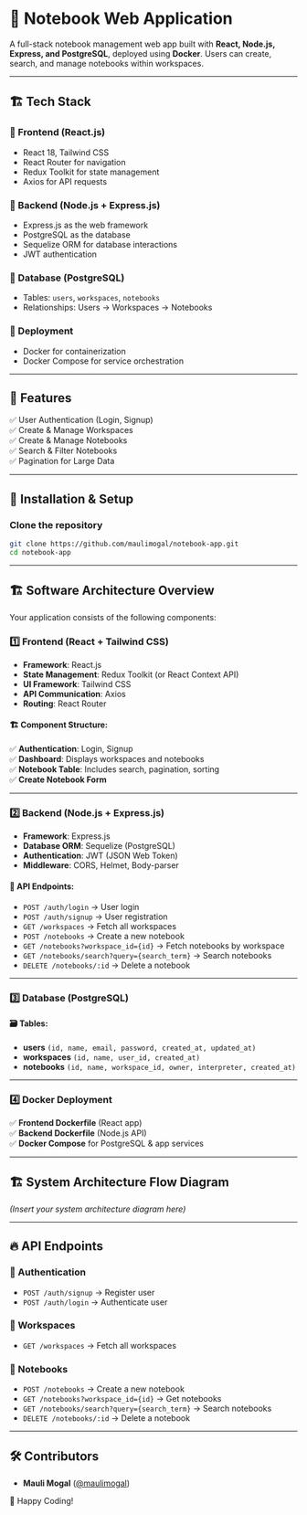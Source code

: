 # 📒 Notebook Web Application  

A full-stack notebook management web app built with **React, Node.js, Express, and PostgreSQL**, deployed using **Docker**. Users can create, search, and manage notebooks within workspaces.

---

## 🏗️ Tech Stack

### 🔹 Frontend (React.js)
- React 18, Tailwind CSS  
- React Router for navigation  
- Redux Toolkit for state management  
- Axios for API requests  

### 🔹 Backend (Node.js + Express.js)
- Express.js as the web framework  
- PostgreSQL as the database  
- Sequelize ORM for database interactions  
- JWT authentication  

### 🔹 Database (PostgreSQL)
- Tables: `users`, `workspaces`, `notebooks`  
- Relationships: Users → Workspaces → Notebooks  

### 🔹 Deployment
- Docker for containerization  
- Docker Compose for service orchestration  

---

## 📜 Features
✅ User Authentication (Login, Signup)  
✅ Create & Manage Workspaces  
✅ Create & Manage Notebooks  
✅ Search & Filter Notebooks  
✅ Pagination for Large Data  

---

## 🚀 Installation & Setup

### Clone the repository
```sh
git clone https://github.com/maulimogal/notebook-app.git
cd notebook-app

```
---

## 🏗️ Software Architecture Overview  

Your application consists of the following components:  

### 1️⃣ Frontend (React + Tailwind CSS)  
- **Framework**: React.js  
- **State Management**: Redux Toolkit (or React Context API)  
- **UI Framework**: Tailwind CSS  
- **API Communication**: Axios  
- **Routing**: React Router  

#### 🏗️ Component Structure:  
✅ **Authentication**: Login, Signup  
✅ **Dashboard**: Displays workspaces and notebooks  
✅ **Notebook Table**: Includes search, pagination, sorting  
✅ **Create Notebook Form**  

---

### 2️⃣ Backend (Node.js + Express.js)  
- **Framework**: Express.js  
- **Database ORM**: Sequelize (PostgreSQL)  
- **Authentication**: JWT (JSON Web Token)  
- **Middleware**: CORS, Helmet, Body-parser  

#### 📌 API Endpoints:  
- `POST /auth/login` → User login  
- `POST /auth/signup` → User registration  
- `GET /workspaces` → Fetch all workspaces  
- `POST /notebooks` → Create a new notebook  
- `GET /notebooks?workspace_id={id}` → Fetch notebooks by workspace  
- `GET /notebooks/search?query={search_term}` → Search notebooks  
- `DELETE /notebooks/:id` → Delete a notebook  

---

### 3️⃣ Database (PostgreSQL)  
#### 🗃️ Tables:  
- **users** `(id, name, email, password, created_at, updated_at)`  
- **workspaces** `(id, name, user_id, created_at)`  
- **notebooks** `(id, name, workspace_id, owner, interpreter, created_at)`  

---

### 4️⃣ Docker Deployment  
✅ **Frontend Dockerfile** (React app)  
✅ **Backend Dockerfile** (Node.js API)  
✅ **Docker Compose** for PostgreSQL & app services

---

## 🏗️ System Architecture Flow Diagram  
 
*(Insert your system architecture diagram here)*

---

## 🔥 API Endpoints  

### 🔹 Authentication  
- `POST /auth/signup` → Register user  
- `POST /auth/login` → Authenticate user  

### 🔹 Workspaces  
- `GET /workspaces` → Fetch all workspaces  

### 🔹 Notebooks  
- `POST /notebooks` → Create a new notebook  
- `GET /notebooks?workspace_id={id}` → Get notebooks  
- `GET /notebooks/search?query={search_term}` → Search notebooks  
- `DELETE /notebooks/:id` → Delete a notebook  

---

## 🛠️ Contributors  
- **Mauli Mogal** ([@maulimogal](https://github.com/maulimogal))  

🚀 Happy Coding!  
